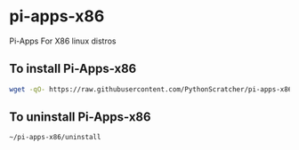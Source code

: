 # pi-apps-x86

Pi-Apps For X86 linux distros

## To install Pi-Apps-x86
```bash
wget -qO- https://raw.githubusercontent.com/PythonScratcher/pi-apps-x86/master/install | bash
```

## To uninstall Pi-Apps-x86

```bash
~/pi-apps-x86/uninstall
```
